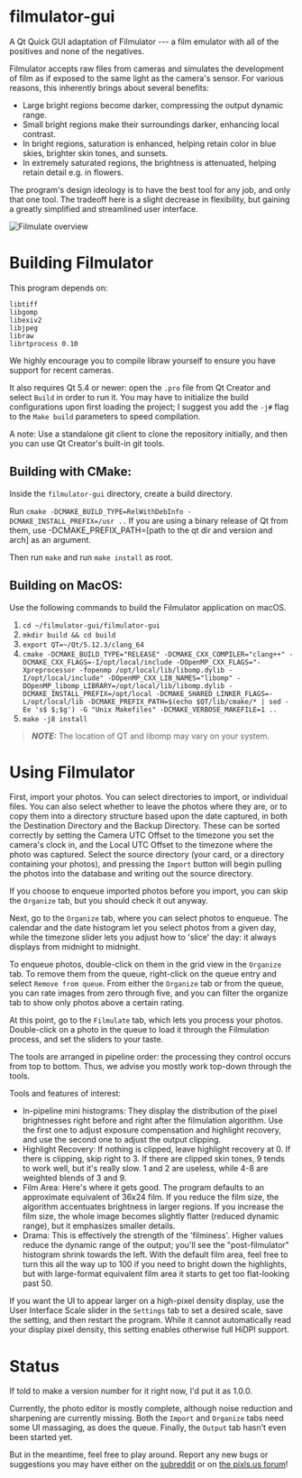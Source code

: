 filmulator-gui
==============

A Qt Quick GUI adaptation of Filmulator --- a film emulator with all of the positives and none of the negatives.

Filmulator accepts raw files from cameras and simulates the development of film as if exposed to the same light as the camera's sensor. For various reasons, this inherently brings about several benefits:

* Large bright regions become darker, compressing the output dynamic range.
* Small bright regions make their surroundings darker, enhancing local contrast.
* In bright regions, saturation is enhanced, helping retain color in blue skies, brighter skin tones, and sunsets.
* In extremely saturated regions, the brightness is attenuated, helping retain detail e.g. in flowers.

The program's design ideology is to have the best tool for any job, and only that one tool. The tradeoff here is a slight decrease in flexibility, but gaining a greatly simplified and streamlined user interface.

![Filmulate overview](http://i.imgur.com/hXIHUkd.png)

# Building Filmulator

This program depends on:
```
libtiff
libgomp
libexiv2
libjpeg
libraw
librtprocess 0.10
```
We highly encourage you to compile libraw yourself to ensure you have support for recent cameras.

It also requires Qt 5.4 or newer: open the `.pro` file from Qt Creator and select `Build` in order to run it. You may have to initialize the build configurations upon first loading the project; I suggest you add the `-j#` flag to the `Make build` parameters to speed compilation.

A note: Use a standalone git client to clone the repository initially, and then you can use Qt Creator's built-in git tools.

## Building with CMake:

Inside the `filmulator-gui` directory, create a build directory.

Run `cmake -DCMAKE_BUILD_TYPE=RelWithDebInfo -DCMAKE_INSTALL_PREFIX=/usr ..` If you are using a binary release of Qt from them, use -DCMAKE\_PREFIX\_PATH=\[path to the qt dir and version and arch\] as an argument.

Then run `make` and run `make install` as root.

## Building on MacOS:

Use the following commands to build the Filmulator application on macOS. 

1. `cd ~/filmulator-gui/filmulator-gui`
2. `mkdir build && cd build`
3. `export QT=~/Qt/5.12.3/clang_64`
4. `cmake -DCMAKE_BUILD_TYPE="RELEASE" -DCMAKE_CXX_COMPILER="clang++" -DCMAKE_CXX_FLAGS=-I/opt/local/include -DOpenMP_CXX_FLAGS="-Xpreprocessor -fopenmp /opt/local/lib/libomp.dylib -I/opt/local/include" -DOpenMP_CXX_LIB_NAMES="libomp" -DOpenMP_libomp_LIBRARY=/opt/local/lib/libomp.dylib -DCMAKE_INSTALL_PREFIX=/opt/local -DCMAKE_SHARED_LINKER_FLAGS=-L/opt/local/lib -DCMAKE_PREFIX_PATH=$(echo $QT/lib/cmake/* | sed -Ee 's$ $;$g') -G "Unix Makefiles" -DCMAKE_VERBOSE_MAKEFILE=1 ..`
5. `make -j8 install`

> **_NOTE:_**  The location of QT and libomp may vary on your system.

# Using Filmulator

First, import your photos. You can select directories to import, or individual files. You can also select whether to leave the photos where they are, or to copy them into a directory structure based upon the date captured, in both the Destination Directory and the Backup Directory. These can be sorted correctly by setting the Camera UTC Offset to the timezone you set the camera's clock in, and the Local UTC Offset to the timezone where the photo was captured. Select the source directory (your card, or a directory containing your photos), and pressing the `Import` button will begin pulling the photos into the database and writing out the source directory.

If you choose to enqueue imported photos before you import, you can skip the `Organize` tab, but you should check it out anyway.

Next, go to the `Organize` tab, where you can select photos to enqueue. The calendar and the date histogram let you select photos from a given day, while the timezone slider lets you adjust how to 'slice' the day: it always displays from midnight to midnight.

To enqueue photos, double-click on them in the grid view in the `Organize` tab. To remove them from the queue, right-click on the queue entry and select `Remove from queue`. From either the `Organize` tab or from the queue, you can rate images from zero through five, and you can filter the organize tab to show only photos above a certain rating.

At this point, go to the `Filmulate` tab, which lets you process your photos. Double-click on a photo in the queue to load it through the Filmulation process, and set the sliders to your taste.

The tools are arranged in pipeline order: the processing they control occurs from top to bottom. Thus, we advise you mostly work top-down through the tools.

Tools and features of interest:
* In-pipeline mini histograms: They display the distribution of the pixel brightnesses right before and right after the filmulation algorithm. Use the first one to adjust exposure compensation and highlight recovery, and use the second one to adjust the output clipping.
* Highlight Recovery: If nothing is clipped, leave highlight recovery at 0. If there is clipping, skip right to 3. If there are clipped skin tones, 9 tends to work well, but it's really slow. 1 and 2 are useless, while 4-8 are weighted blends of 3 and 9.
* Film Area: Here's where it gets good. The program defaults to an approximate equivalent of 36x24 film. If you reduce the film size, the algorithm accentuates brightness in larger regions. If you increase the film size, the whole image becomes slightly flatter (reduced dynamic range), but it emphasizes smaller details.
* Drama: This is effectively the strength of the 'filminess'. Higher values reduce the dynamic range of the output; you'll see the "post-filmulator" histogram shrink towards the left. With the default film area, feel free to turn this all the way up to 100 if you need to bright down the highlights, but with large-format equivalent film area it starts to get too flat-looking past 50.

If you want the UI to appear larger on a high-pixel density display, use the User Interface Scale slider in the `Settings` tab to set a desired scale, save the setting, and then restart the program. While it cannot automatically read your display pixel density, this setting enables otherwise full HiDPI support.


# Status

If told to make a version number for it right now, I'd put it as 1.0.0.

Currently, the photo editor is mostly complete, although noise reduction and sharpening are currently missing. Both the `Import` and `Organize` tabs need some UI massaging, as does the queue. Finally, the `Output` tab hasn't even been started yet.

But in the meantime, feel free to play around. Report any new bugs or suggestions you may have either on the [subreddit](https://www.reddit.com/r/Filmulator/) or on [the pixls.us forum](https://discuss.pixls.us/c/software/filmulator)!

